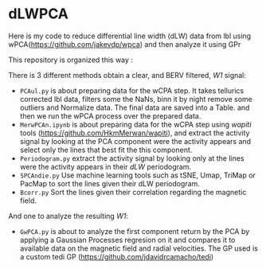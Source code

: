 # dLWPCA

Here is my code to reduce differential line width (dLW) data from lbl using wPCA(https://github.com/jakevdp/wpca) and then analyze it using GPr


This repository is organized this way :

There is 3 different methods obtain a clear, and BERV filtered, _W1_ signal:

  - `PCAul.py` is about preparing data for the wCPA step. It takes tellurics corrected lbl data, filters some the NaNs, binn it by night remove some outliers and Normalize data. The final data are saved into a Table. and then we run the wPCA process over the prepared data.
  - `MerwPCAn.ipynb` is about preparing data for the wCPA step using _wapiti_ tools (https://github.com/HkmMerwan/wapiti), and extract the activity signal by looking at the PCA component were the activity appears and select only the lines that best fit the this component.
  - `Periodogram.py` extract the activity signal by looking only at the lines were the activity appears in their _dLW_ periodogram.
  - `SPCAndie.py` Use machine learning tools such as tSNE, Umap, TriMap or PacMap to sort the lines given their dLW periodogram.
  - `Bcorr.py` Sort the lines given their correlation regarding the magnetic field.
  
And one to analyze the resulting _W1_:
  - `GwPCA.py` is about to analyze the first component return by the PCA by applying a Gaussian Processes regresion on it and compares it to available data on the magnetic field and radial velocities. The GP used is a custom tedi GP (https://github.com/jdavidrcamacho/tedi)
